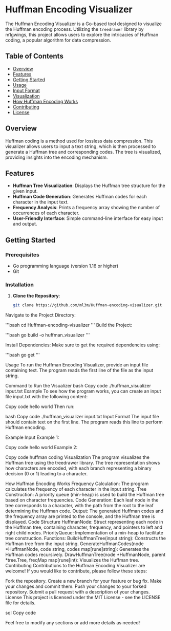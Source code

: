 # Huffman Encoding Visualizer

The Huffman Encoding Visualizer is a Go-based tool designed to visualize the Huffman encoding process. Utilizing the `treedrawer` library by m1gwings, this project allows users to explore the intricacies of Huffman coding, a popular algorithm for data compression.

## Table of Contents

- [Overview](#overview)
- [Features](#features)
- [Getting Started](#getting-started)
- [Usage](#usage)
- [Input Format](#input-format)
- [Visualization](#visualization)
- [How Huffman Encoding Works](#how-huffman-encoding-works)
- [Contributing](#contributing)
- [License](#license)

## Overview

Huffman coding is a method used for lossless data compression. This visualizer allows users to input a text string, which is then processed to generate a Huffman tree and corresponding codes. The tree is visualized, providing insights into the encoding mechanism.

## Features

- **Huffman Tree Visualization**: Displays the Huffman tree structure for the given input.
- **Huffman Code Generation**: Generates Huffman codes for each character in the input text.
- **Frequency Analysis**: Prints a frequency array showing the number of occurrences of each character.
- **User-Friendly Interface**: Simple command-line interface for easy input and output.

## Getting Started

### Prerequisites

- Go programming language (version 1.16 or higher)
- Git

### Installation

1. **Clone the Repository**:
   ```bash
   git clone https://github.com/ml3m/Huffman-encoding-visualizer.git
Navigate to the Project Directory:

'''bash
cd Huffman-encoding-visualizer
'''
Build the Project:

'''bash
go build -o huffman_visualizer
'''

Install Dependencies: Make sure to get the required dependencies using:

'''bash
go get
'''

Usage
To run the Huffman Encoding Visualizer, provide an input file containing text. The program reads the first line of the file as the input string.

Command to Run the Visualizer
bash
Copy code
./huffman_visualizer input.txt
Example
To see how the program works, you can create an input file input.txt with the following content:

Copy code
hello world
Then run:

bash
Copy code
./huffman_visualizer input.txt
Input Format
The input file should contain text on the first line. The program reads this line to perform Huffman encoding.

Example Input
Example 1:

Copy code
hello world
Example 2:

Copy code
huffman coding
Visualization
The program visualizes the Huffman tree using the treedrawer library. The tree representation shows how characters are encoded, with each branch representing a binary decision (0 or 1) leading to a character.

How Huffman Encoding Works
Frequency Calculation: The program calculates the frequency of each character in the input string.
Tree Construction: A priority queue (min-heap) is used to build the Huffman tree based on character frequencies.
Code Generation: Each leaf node in the tree corresponds to a character, with the path from the root to the leaf determining the Huffman code.
Output: The generated Huffman codes and the frequency array are printed to the console, and the Huffman tree is displayed.
Code Structure
HuffmanNode: Struct representing each node in the Huffman tree, containing character, frequency, and pointers to left and right child nodes.
PriorityQueue: Implementation of a min-heap to facilitate tree construction.
Functions:
BuildHuffmanTree(input string): Constructs the Huffman tree from the input string.
GenerateHuffmanCodes(node *HuffmanNode, code string, codes map[rune]string): Generates the Huffman codes recursively.
DrawHuffmanTree(node *HuffmanNode, parent *tree.Tree, freqMap map[rune]int): Visualizes the Huffman tree.
Contributing
Contributions to the Huffman Encoding Visualizer are welcome! If you would like to contribute, please follow these steps:

Fork the repository.
Create a new branch for your feature or bug fix.
Make your changes and commit them.
Push your changes to your forked repository.
Submit a pull request with a description of your changes.
License
This project is licensed under the MIT License - see the LICENSE file for details.

sql
Copy code

Feel free to modify any sections or add more details as needed!

